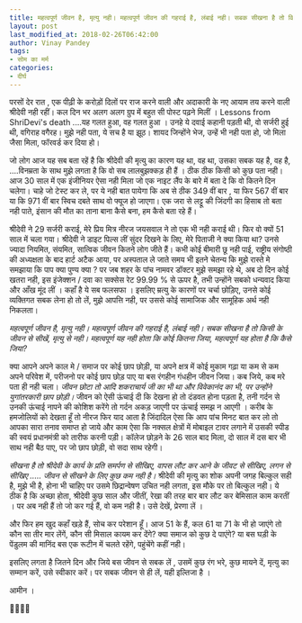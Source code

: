 ```yaml
---
title: महत्वपूर्ण जीवन है, मृत्यु नही। महत्वपूर्ण जीवन की गहराई है, लंबाई नही। सबक सीखना है तो किसी के जीवन से सीखें, मृत्यु से नही। महत्वपूर्ण यह नही होता कि कोई कितना जिया, महत्वपूर्ण यह होता है कि कैसे जिया?
layout: post
last_modified_at: 2018-02-26T06:42:00
author: Vinay Pandey
tags:
- सोम का मर्म
categories:
- दीर्घ
---
```

परसों देर रात , एक पीढ़ी के करोड़ों दिलों पर राज करने वाली और अदाकारी के नए आयाम तय करने वाली श्रीदेवी नही रहीं। कल दिन भर अलग अलग ग्रुप में बहुत सी पोस्ट पढ़ने मिलीं । Lessons from ShriDevi's death ....यह गलत हुआ, वह गलत हुआ । उनहे ये दवाई कहानी पड़ती थी, वो सर्जरी हुई थी, वगिराह वगैरह।   मुझे नही पता, ये सच है या झूठ। शायद जिन्होंने भेज, उन्हें भी नही पता हो, जो मिला जैसा मिला, फॉरवर्ड कर दिया हो।  

जो लोग आज यह सब बता रहें है कि श्रीदेवी की मृत्यु का कारण यह था, वह था, उसका सबक यह है, वह है, ....विनम्रता के साथ मुझे लगता है कि वो सब लालबुझक्कड़ ही हैं । ठीक ठीक किसी को कुछ पता नही। आज 30 साल में एक इंजीनियर ऐसा नही मिला जो एक नाइट लैंप के बारे में बता दे कि वो कितने दिन चलेगा। चाहे जो टेस्ट कर ले, पर ये नही बात पायेगा कि अब से ठीक 349 वीं बार , या फिर 567 वीं बार या कि 971 वीं बार स्विच दबते साथ वो फ्यूज हो जाएगा। एक जरा से लट्टू की जिंदगी का हिसाब तो बता नही पाते, इंसान की मौत का ताना बाना कैसे बना, हम कैसे बता रहे हैं।

 श्रीदेवी ने 29 सर्जरी कराई, मेरे प्रिय मित्र नीरज जयसवाल ने तो एक भी नही कराई थी। फिर वो क्यों 51 साल में चला गया। श्रीदेवी ने डाइट पिल्स लीं सुंदर दिखने के लिए, मेरे पिताजी ने क्या किया था? उनसे ज्यादा नियमित, संयमित, सात्विक जीवन कितने लोग जीते हैं। कभी कोई बीमारी छू नही पाई, राष्ट्रीय संगोष्ठी की अध्यक्षता के बाद हार्ट अटैक आया, पर अस्पताल ले जाते समय भी इतने चेतन्य कि मुझे रास्ते मे समझाया कि पाप क्या पुण्य क्या ? पर जब शहर के पांच नामवर डॉक्टर मुझे समझा रहे थे, अब  दो दिन कोई खतरा नही, इस इंजेक्शन / दवा का सक्सेस रेट 99.99 % से ऊपर है, तभी उन्होंने सबको धन्यवाद किया और आँख मूंद लीं । कहाँ है ये सब फलसफा । इसलिए म्रत्यु के कारणों पर चर्चा छोड़िए, उनसे कोई व्यक्तिगत सबक लेना हो तो लें, मुझे आपत्ति नही, पर उससे कोई सामाजिक और सामूहिक अर्थ नही निकलता। 

*महत्वपूर्ण जीवन है, मृत्यु नही। महत्वपूर्ण जीवन की गहराई है, लंबाई नही। सबक सीखना है तो किसी के जीवन से सीखें, मृत्यु से नही। महत्वपूर्ण यह नही होता कि कोई कितना जिया, महत्वपूर्ण यह होता है कि कैसे जिया?*

क्या आपने अपने काल मे / समाज पर कोई छाप छोड़ी, या अपने क्षत्र में कोई मुकाम गढ़ा या कम से कम अपने परिवेश में, परीजनो पर कोई छाप छोड़ पाए या बस रंगहीन गंधहीन जीवन जिया। कब जिये, कब मरे पता ही नही चला। *जीवन छोटा तो आदि शकराचार्य जी का भी था और विवेकानंद का भी, पर उन्होंने युगांतरकारी छाप छोड़ी।* जीवन को ऐसी ऊंचाई दी कि देखना हो तो दंडवत होना पड़ता है, तनी गर्दन से उनकी ऊंचाई नापने की कोशिश करेंगे तो गर्दन अकड़ जाएगी पर ऊंचाई समझ न आएगी । 
करीब के हमजोलियों को देखता हूँ तो नीरज फिर याद आता है जिंदादिल ऐसा कि आप पांच मिनट बात कर लो तो आपका सारा तनाव समाप्त हो जाये और काम ऐसा कि नक्सल क्षेत्रों में मोबाइल टावर लगाने में उसकी स्पीड की स्वयं प्रधानमंत्री को तारीफ करनी पड़ी। कॉलेज छोड़ने के 26 साल बाद मिला,  दो साल में दस बार भी साथ नही बैठ पाए, पर जो छाप छोड़ी, वो सदा साथ रहेगी। 

*सीखना है तो श्रीदेवी के कार्य के प्रति समर्पण से सीखिए, वापस लौट कर आने के जीवट से सीखिए, लगन से सीखिए ..... जीवन से सीखने के लिए कुछ कम नही है।* श्रीदेवी की मृत्यु का शोक अपनी जगह बिल्कुल सही है, मुझे भी है, होना भी चाहिए पर उसमे छिद्रान्वेषण उचित नही लगता, इस मौके पर तो बिल्कुल नही। ये ठीक है कि अच्छा होता, श्रीदेवी कुछ साल और जीतीं, रेखा की तरह बार बार लौट कर बेमिसाल काम करतीं । पर अब नही हैं तो जो कर गई हैं, वो कम नही है। उसे देखें, प्रेरणा लें । 

और फिर हम खुद कहाँ खड़े हैं, सोच कर परेशान हूँ। आज 51 के हैं, कल 61 या 71 के भी हो जाएंगे तो कौन सा तीर मार लेंगें, कौन सी मिसाल कायम कर देंगे? क्या समाज को कुछ दे पाएंगे? या बस घड़ी के पेंडुलम की मानिंद बस एक रूटीन में चलते रहेंगे, पहुंचेंगे कहीं नही। 

इसलिए लगता है जितने दिन और जिये बस जीवन से सबक लें , उसमें कुछ रंग भरे, कुछ मायने दें, मृत्यु का सम्मान करें, उसे स्वीकार करें। पर सबक जीवन से ही लें, यही इल्तिजा है ।

आमीन ।

🙏🙏🙏🙏


